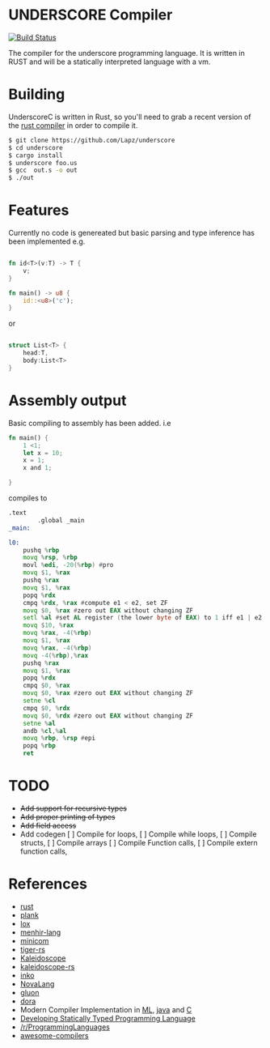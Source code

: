 # UNDERSCORE Compiler

[![Build Status](https://travis-ci.org/Lapz/underscore.svg?branch=master)](https://travis-ci.org/Lapz/underscore)

The compiler for the underscore programming language. It is written in RUST and will be a statically interpreted language with a vm.

# Building
UnderscoreC is written in Rust, so you'll need to grab a recent version of the [rust compiler](https://rustup.rs/) in order to compile it. 

```bash
$ git clone https://github.com/Lapz/underscore
$ cd underscore
$ cargo install
$ underscore foo.us
$ gcc  out.s -o out
$ ./out
```

# Features
Currently no code is genereated but basic parsing and type inference has been implemented
e.g. 
```rust

fn id<T>(v:T) -> T {
    v;
}

fn main() -> u8 {
    id::<u8>('c');
}

```
or 
```rust 

struct List<T> {
    head:T,
    body:List<T>  
}

```

# Assembly output 

Basic compiling to assembly has been added.
i.e
```rust
fn main() {
    1 <1;
    let x = 10;
    x = 1;
    x and 1;

}
```
compiles to 
```asm
.text 
		.global _main
_main:

l0:
	pushq %rbp
	movq %rsp, %rbp
	movl %edi, -20(%rbp) #pro
	movq $1, %rax
	pushq %rax
	movq $1, %rax
	popq %rdx
	cmpq %rdx, %rax #compute e1 < e2, set ZF 
 	movq $0, %rax #zero out EAX without changing ZF 
 	setl %al #set AL register (the lower byte of EAX) to 1 iff e1 | e2 != 0 
 	movq $10, %rax
	movq %rax, -4(%rbp)
	movq $1, %rax
	movq %rax, -4(%rbp)
	movq -4(%rbp),%rax
	pushq %rax
	movq $1, %rax
	popq %rdx
	cmpq $0, %rax 
	movq $0, %rax #zero out EAX without changing ZF 
 	setne %cl
	cmpq $0, %rdx 
	movq $0, %rdx #zero out EAX without changing ZF 
 	setne %al
	andb %cl,%al
	movq %rbp, %rsp #epi
	popq %rbp  
	ret
```



# TODO
* ~~Add support for recursive types~~
* ~~Add proper printing of types~~
* ~~Add field access~~
* Add codegen 
	[ ] Compile for loops,
	[ ] Compile while loops,
	[ ] Compile structs,
	[ ] Compile arrays
	[ ] Compile Function calls,
	[ ] Compile extern function calls,
	
# References

* [rust](https://github.com/rust-lang/rust)
* [plank](https://github.com/jDomantas/plank)
* [lox](http://www.craftinginterpreters.com)
* [menhir-lang](https://github.com/GeorgeKT/menhir-lang)
* [minicom](https://github.com/agatan/minicom)
* [tiger-rs](https://github.com/antoyo/tiger-rs)
* [Kaleidoscope](https://llvm.org/docs/tutorial/index.html)
* [kaleidoscope-rs](https://github.com/BookOwl/kaleidoscope-rs)
* [inko](https://gitlab.com/yorickpeterse/inko)
* [NovaLang](https://github.com/boomshroom/NovaLang)
* [gluon](https://github.com/gluon-lang/gluon)
* [dora](https://github.com/dinfuehr/dora)
* Modern Compiler Implementation in [ML](http://www.cs.princeton.edu/~appel/modern/ml/), [java](http://www.cs.princeton.edu/~appel/modern/java/) and [C](https://www.cs.princeton.edu/~appel/modern/c/)
 * [Developing Statically Typed Programming Language](http://blog.mgechev.com/2017/08/05/typed-lambda-calculus-create-type-checker-transpiler-compiler-javascript/)
* [/r/ProgrammingLanguages](https://www.reddit.com/r/ProgrammingLanguages/)
* [awesome-compilers](https://github.com/aalhour/awesome-compilers)

